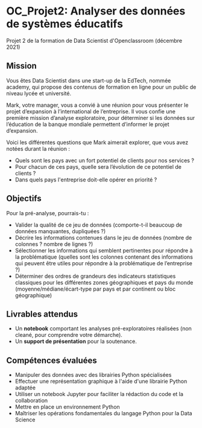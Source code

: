 # OC_Projet2: Analyser des données de systèmes éducatifs
Projet 2 de la formation de Data Scientist d'Openclassroom (décembre 2021)

## Mission

Vous êtes Data Scientist dans une start-up de la EdTech, nommée academy, qui propose des contenus de formation en ligne pour un public de niveau lycée et université.

Mark, votre manager, vous a convié à une réunion pour vous présenter le projet d’expansion à l’international de l’entreprise. Il vous confie une première mission d’analyse exploratoire, pour déterminer si les données sur l’éducation de la banque mondiale permettent d’informer le projet d’expansion.

Voici les différentes questions que Mark aimerait explorer, que vous avez notées durant la réunion :
 - Quels sont les pays avec un fort potentiel de clients pour nos services ?
 - Pour chacun de ces pays, quelle sera l’évolution de ce potentiel de clients ?
 - Dans quels pays l'entreprise doit-elle opérer en priorité ?

## Objectifs

Pour la pré-analyse, pourrais-tu :

- Valider la qualité de ce jeu de données (comporte-t-il beaucoup de données manquantes, dupliquées ?)
- Décrire les informations contenues dans le jeu de données (nombre de colonnes ? nombre de lignes ?)
- Sélectionner les informations qui semblent pertinentes pour répondre à la problématique (quelles sont les colonnes contenant des informations qui peuvent être utiles pour répondre à la problématique de l’entreprise ?)
- Déterminer des ordres de grandeurs des indicateurs statistiques classiques pour les différentes zones géographiques et pays du monde (moyenne/médiane/écart-type par pays et par continent ou bloc géographique)

## Livrables attendus

- Un **notebook** comportant les analyses pré-exploratoires réalisées (non cleané, pour comprendre votre démarche).
- Un **support de présentation** pour la soutenance.

## Compétences évaluées

- Manipuler des données avec des librairies Python spécialisées
- Effectuer une représentation graphique à l'aide d'une librairie Python adaptée
- Utiliser un notebook Jupyter pour faciliter la rédaction du code et la collaboration
- Mettre en place un environnement Python
- Maîtriser les opérations fondamentales du langage Python pour la Data Science
